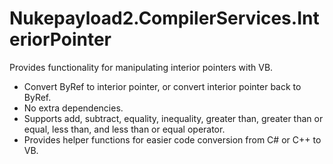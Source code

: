 # Nukepayload2.CompilerServices.InteriorPointer
Provides functionality for manipulating interior pointers with VB.

- Convert ByRef to interior pointer, or convert interior pointer back to ByRef.
- No extra dependencies.
- Supports add, subtract, equality, inequality, greater than, greater than or equal, less than, and less than or equal operator.
- Provides helper functions for easier code conversion from C# or C++ to VB.
